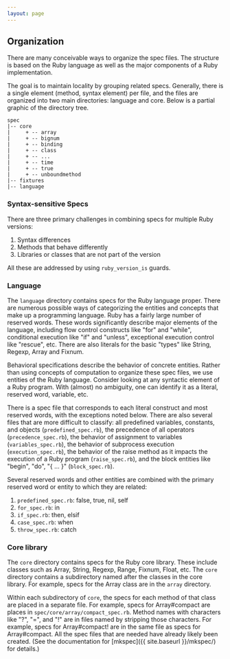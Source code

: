 ```yaml
---
layout: page
---
```


## Organization

There are many conceivable ways to organize the spec files. The structure is
based on the Ruby language as well as the major components of a Ruby
implementation.

The goal is to maintain locality by grouping related specs. Generally, there is
a single element (method, syntax element) per file, and the files are organized
into two main directories: language and core. Below is a partial graphic of the
directory tree.

    spec
    |-- core
    |     + -- array
    |     + -- bignum
    |     + -- binding
    |     + -- class
    |     + -- ...
    |     + -- time
    |     + -- true
    |     + -- unboundmethod
    |-- fixtures
    |-- language


### Syntax-sensitive Specs

There are three primary challenges in combining specs for multiple Ruby versions:

1. Syntax differences
1. Methods that behave differently
1. Libraries or classes that are not part of the version

All these are addressed by using <code>ruby_version_is</code> guards.

### Language

The `language` directory contains specs for the Ruby language proper. There
are numerous possible ways of categorizing the entities and concepts that
make up a programming language. Ruby has a fairly large number of reserved
words. These words significantly describe major elements of the language,
including flow control constructs like "for" and "while", conditional
execution like "if" and "unless", exceptional execution control like
"rescue", etc. There are also literals for the basic "types" like String,
Regexp, Array and Fixnum.

Behavioral specifications describe the behavior of concrete entities. Rather
than using concepts of computation to organize these spec files, we use
entities of the Ruby language. Consider looking at any syntactic element of a
Ruby program. With (almost) no ambiguity, one can identify it as a literal,
reserved word, variable, etc.

There is a spec file that corresponds to each literal construct and most
reserved words, with the exceptions noted below. There are also several files
that are more difficult to classify: all predefined variables, constants, and
objects (`predefined_spec.rb`), the precedence of all operators
(`precedence_spec.rb`), the behavior of assignment to variables
(`variables_spec.rb`), the behavior of subprocess execution
(`execution_spec.rb`), the behavior of the raise method as it impacts the
execution of a Ruby program (`raise_spec.rb`), and the block entities like
"begin", "do", "{ ... }" (`block_spec.rb`).

Several reserved words and other entities are combined with the primary
reserved word or entity to which they are related:

1. <code>predefined_spec.rb</code>: false, true, nil, self
1. <code>for_spec.rb</code>: in
1. <code>if_spec.rb</code>: then, elsif
1. <code>case_spec.rb</code>: when
1. <code>throw_spec.rb</code>: catch

### Core library

The `core` directory contains specs for the Ruby core library. These include
classes such as Array, String, Regexp, Range, Fixnum, Float, etc. The `core`
directory contains a subdirectory named after the classes in the core
library. For example, specs for the Array class are in the `array` directory.

Within each subdirectory of `core`, the specs for each method of that class
are placed in a separate file. For example, specs for Array#compact are
places in `spec/core/array/compact_spec.rb`. Method names with characters
like "?", "=", and "!" are in files named by stripping those characters. For
example, specs for Array#compact! are in the same file as specs for
Array#compact. All the spec files that are needed have already likely been
created. (See the documentation for [mkspec]({{ site.baseurl }}/mkspec/) for details.)
